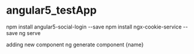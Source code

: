# angular5_testApp

npm install angular5-social-login --save
npm install ngx-cookie-service --save
ng serve

adding new component
ng generate component {name}

